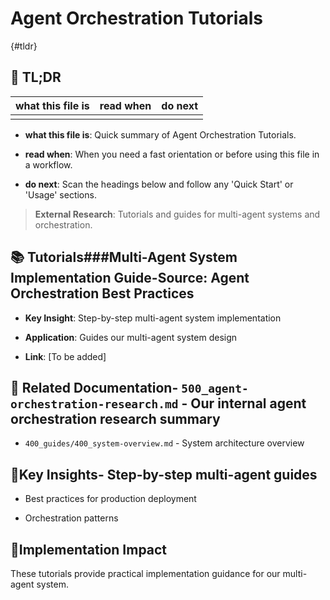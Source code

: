 <!-- CONTEXT_REFERENCE: 400_guides/400_context-priority-guide.md -->
<!-- MODULE_REFERENCE: 400_guides/400_deployment-environment-guide.md -->
<!-- MODULE_REFERENCE: 400_guides/400_system-overview.md -->

# Agent Orchestration Tutorials

{#tldr}

## 🔎 TL;DR

| what this file is | read when | do next |
|---|---|---|
|  |  |  |

- **what this file is**: Quick summary of Agent Orchestration Tutorials.

- **read when**: When you need a fast orientation or before using this file in a workflow.

- **do next**: Scan the headings below and follow any 'Quick Start' or 'Usage' sections.

> **External Research**: Tutorials and guides for multi-agent systems and orchestration.

## 📚 **Tutorials**###**Multi-Agent System Implementation Guide**-**Source**: Agent Orchestration Best Practices

- **Key Insight**: Step-by-step multi-agent system implementation

- **Application**: Guides our multi-agent system design

- **Link**: [To be added]

## 🔗 **Related Documentation**- `500_agent-orchestration-research.md` - Our internal agent orchestration research summary

- `400_guides/400_system-overview.md` - System architecture overview

## 📖**Key Insights**- Step-by-step multi-agent guides

- Best practices for production deployment

- Orchestration patterns

## 🎯**Implementation Impact**

These tutorials provide practical implementation guidance for our multi-agent system.
